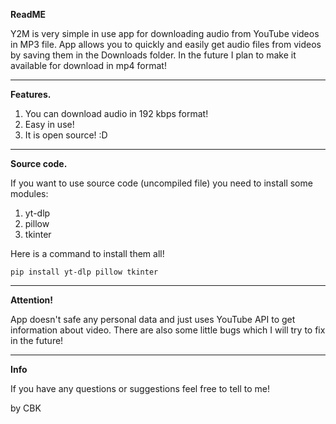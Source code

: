 **ReadME**

Y2M is very simple in use app for downloading audio from YouTube videos in MP3 file. App allows you to quickly and easily get audio files from videos by saving them in the Downloads folder. In the future I plan to make it available for download in mp4 format!

___________________________________

**Features.**
1. You can download audio in 192 kbps format!
2. Easy in use!
3. It is open source! :D

___________________________________

**Source code.**

If you want to use source code (uncompiled file) you need to install some modules:
1. yt-dlp
2. pillow
3. tkinter

Here is a command to install them all!

```pip install yt-dlp pillow tkinter```

___________________________________

**Attention!**

App doesn't safe any personal data and just uses YouTube API to get information about video. There are also some little bugs which I will try to fix in the future!

___________________________________

**Info**

If you have any questions or suggestions feel free to tell to me! 

by CBK
